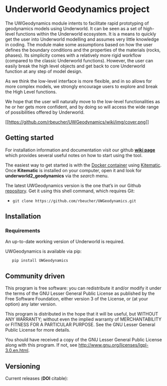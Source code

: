 # Underworld Geodynamics project

The UWGeodynamics module intents to facilitate rapid prototyping of geodynamics models using Underworld. 
It can be seen as a set of high-level functions within the Underworld ecosystem. 
It is a means to quickly get the user into Underworld modelling and assumes very
little knowledge in coding. The module make some assumptions based on how the user
defines the boundary conditions and the properties of the materials (rocks, phases).
Its simplicity comes with a relatively more rigid workflow (compared to the classic Underworld functions).
However, the user can easily break the high level objects and get back to core
Underworld function at any step of model design.

As we think the low-level interface is more flexible, and in so allows for more complex models,
we strongly encourage users to explore and break the High Level functions.

We hope that the user will naturally move to the low-level functionalities as he
or her gets more confident, and by doing so will access the wide range of 
possibilities offered by Underworld.

[[https://github.com/rbeucher/UWGeodynamics/wiki/img/cover.png]]


## Getting started

For installation information and documentation visit our github [**wiki page**](https://github.com/rbeucher/UWGeodynamics/wiki) which provides several useful notes on how to start using the tool.

The easiest way to get started is with the [Docker container](https://hub.docker.com/r/rbeucher/underworld2_geodynamics/) using [Kitematic](https://docs.docker.com/kitematic/userguide/). Once **Kitematic** is installed on your computer, open it and look for **underworld2_geodynamics** via the *search* menu.

The latest UWGeodynamics version is the one that’s in our Github [repository](https://github.com/rbeucher/UWGeodynamics). Get it using this shell command, which requires Git: 
* `git clone https://github.com/rbeucher/UWGeodynamics.git`


## Installation

### Requirements

An up-to-date working version of Underworld is required.

UWGeodynamics is available via pip:

```
   pip install UWGeodynamics
```

## Community driven

This program is free software: you can redistribute it and/or modify it under the terms of the GNU Lesser General Public License as published by the Free Software Foundation, either version 3 of the License, or (at your option) any later version.

This program is distributed in the hope that it will be useful, but WITHOUT ANY WARRANTY; without even the implied warranty of MERCHANTABILITY or FITNESS FOR A PARTICULAR PURPOSE.  See the GNU Lesser General Public License for more details.

You should have received a copy of the GNU Lesser General Public License along with this program.  If not, see <http://www.gnu.org/licenses/lgpl-3.0.en.html>.

## Versioning

Current releases (**DOI** citable): 


